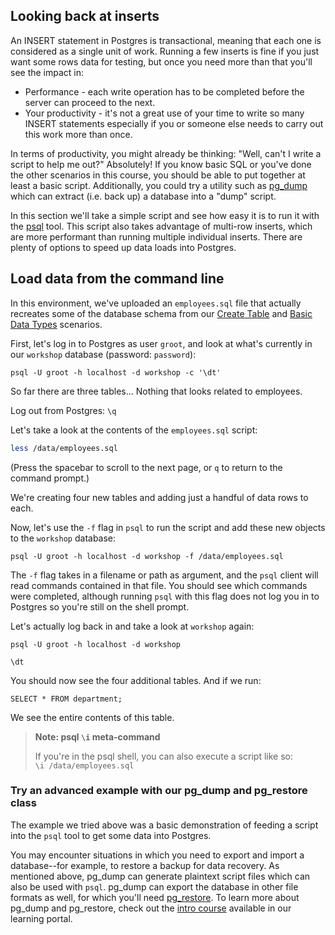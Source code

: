 ## Looking back at inserts

An INSERT statement in Postgres is transactional, meaning that each one is 
considered as a single unit of work. Running a few inserts is fine if you 
just want some rows data for testing, but once you need more than that you'll 
see the impact in:

- Performance - each write operation has to be completed before the server can 
proceed to the next.
- Your productivity - it's not a great use of your time to write so many INSERT 
statements especially if you or someone else needs to carry out this work more 
than once. 

In terms of productivity, you might already be thinking: "Well, can't I write 
a script to help me out?" Absolutely! If you know basic SQL or you've done the 
other scenarios in this course, you should be able to put together at least a 
basic script. Additionally, you could try a utility such as [pg_dump](https://www.postgresql.org/docs/current/app-pgdump.html) 
which can extract (i.e. back up) a database into a "dump" script.

In this section we'll take a simple script and see how easy it is to run it 
with the [psql](https://www.postgresql.org/docs/current/app-psql.html) tool. 
This script also takes advantage of multi-row inserts, which are more 
performant than running multiple individual inserts. There are plenty of 
options to speed up data loads into Postgres.

## Load data from the command line

In this environment, we've uploaded an `employees.sql` file that actually 
recreates some of the database schema from our [Create Table](https://learn.crunchydata.com/postgresql-devel/courses/basics/basictable) and [Basic Data Types](https://learn.crunchydata.com/postgresql-devel/courses/basics/basicdatatype) scenarios.

First, let's log in to Postgres as user `groot`, and look at what's currently 
in our `workshop` database (password: `password`):

```
psql -U groot -h localhost -d workshop -c '\dt'
```

So far there are three tables... Nothing that looks related to employees.

Log out from Postgres: ```\q```

Let's take a look at the contents of the `employees.sql` script:

```sh
less /data/employees.sql
```
(Press the spacebar to scroll to the next page, or `q` to return to the command
prompt.)

We're creating four new tables and adding just a handful of data rows to each.

Now, let's use the `-f` flag in `psql` to run the script and add these new 
objects to the `workshop` database:

```
psql -U groot -h localhost -d workshop -f /data/employees.sql
```

The `-f` flag takes in a filename or path as argument, and the `psql` client 
will read commands contained in that file. You should see which commands were 
completed, although running `psql` with this flag does not log you in to 
Postgres so you're still on the shell prompt.

Let's actually log back in and take a look at `workshop` again:

```
psql -U groot -h localhost -d workshop
```
```
\dt
```
You should now see the four additional tables. And if we run:

```
SELECT * FROM department;
```
We see the entire contents of this table.

>**Note: psql `\i` meta-command**
>  
>If you're in the psql shell, you can also execute a script like so:  
>`\i /data/employees.sql`

### Try an advanced example with our pg_dump and pg_restore class

The example we tried above was a basic demonstration of feeding a script into 
the `psql` tool to get some data into Postgres. 

You may encounter situations in which you need to export and import a database--for example, to restore a backup for data recovery. As mentioned above, 
 pg_dump can generate plaintext script files which can also be used with 
`psql`. pg_dump can export the database in other file formats as well, for which 
you'll need [pg_restore](https://www.postgresql.org/docs/12/app-pgrestore.html).
 To learn more about pg_dump and pg_restore, check out the [intro course](https://learn.crunchydata.com/pg-administration/courses/basic-postgresql-for-dbas-12/dump-restore/) available in our learning portal.
